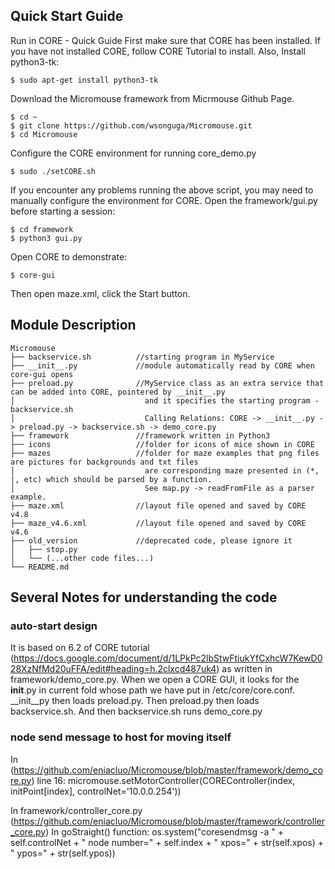 ## Quick Start Guide
Run in CORE   - Quick Guide
First make sure that CORE has been installed. If you have not installed CORE, follow CORE Tutorial to install.
Also, Install python3-tk:

    $ sudo apt-get install python3-tk
Download the Micromouse framework from Micrmouse Github Page. 

    $ cd ~
    $ git clone https://github.com/wsonguga/Micromouse.git
    $ cd Micromouse
 
Configure the CORE environment for running core_demo.py

    $ sudo ./setCORE.sh
 
If you encounter any problems running the above script, you may need to manually configure the environment for CORE.
Open the framework/gui.py before starting a session:

    $ cd framework
    $ python3 gui.py
 
Open CORE to demonstrate:

    $ core-gui
 
Then open maze.xml, click the Start button.

## Module Description
    Micromouse
    ├── backservice.sh          //starting program in MyService
    ├── __init__.py             //module automatically read by CORE when core-gui opens
    ├── preload.py              //MyService class as an extra service that can be added into CORE, pointered by __init__.py
    │                             and it specifies the starting program - backservice.sh
    │                             Calling Relations: CORE -> __init__.py -> preload.py -> backservice.sh -> demo_core.py
    ├── framework               //framework written in Python3
    ├── icons                   //folder for icons of mice shown in CORE
    ├── mazes                   //folder for maze examples that png files are pictures for backgrounds and txt files 
    │                             are corresponding maze presented in (*, |, etc) which should be parsed by a function. 
    │                             See map.py -> readFromFile as a parser example.
    ├── maze.xml                //layout file opened and saved by CORE v4.8
    ├── maze_v4.6.xml           //layout file opened and saved by CORE v4.6
    ├── old_version             //deprecated code, please ignore it
    │   ├── stop.py
    │   └── (...other code files...)
    └── README.md

## Several Notes for understanding the code

### auto-start design
It is based on 6.2 of CORE tutorial (https://docs.google.com/document/d/1LPkPc2lbStwFtiukYfCxhcW7KewD028XzNfMd20uFFA/edit#heading=h.2clxcd487uk4) as written in framework/demo_core.py. When we open a CORE GUI, it looks for the __init__.py in current fold whose path we have put in /etc/core/core.conf. __init__py then loads preload.py. Then preload.py then loads backservice.sh. And then backservice.sh runs demo_core.py

### node send message to host for moving itself
In  (https://github.com/eniacluo/Micromouse/blob/master/framework/demo_core.py) line 16:
micromouse.setMotorController(COREController(index, initPoint[index], controlNet='10.0.0.254'))

In framework/controller_core.py (https://github.com/eniacluo/Micromouse/blob/master/framework/controller_core.py)
In goStraight() function:
os.system("coresendmsg -a " + self.controlNet + " node number=" + self.index + " xpos=" + str(self.xpos) + " ypos=" + str(self.ypos))
